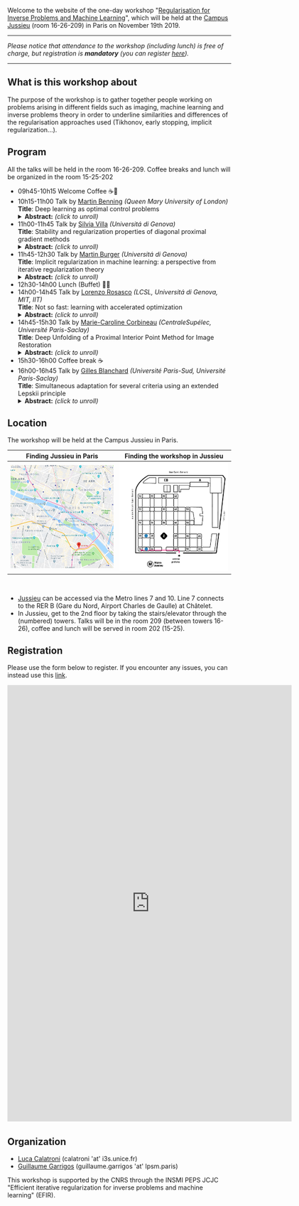 Welcome to the website of the one-day workshop "[Regularisation for Inverse Problems and Machine Learning](https://invprob-ml-workshop.github.io/)", which will be held at the [Campus Jussieu](https://goo.gl/maps/AgoULSsBeL2beaZo7) (room 16-26-209) in Paris on November 19th 2019.

---------------------------
*Please notice that attendance to the workshop (including lunch) is free of charge, but registration is **mandatory** (you can register [here](#registration)).*

---------------------------

## What is this workshop about

The purpose of the workshop is to gather together people working on problems arising in different fields such as imaging, machine learning and inverse problems theory in order to underline similarities and differences of the regularisation approaches used  (Tikhonov, early stopping, implicit regularization...).


## Program

All the talks will be held in the room 16-26-209. Coffee breaks and lunch will be organized in the room 15-25-202

- 09h45-10h15 Welcome Coffee :coffee::cookie:
- 10h15-11h00 Talk by [Martin Benning](https://www.qmul.ac.uk/maths/profiles/benningmartin.html) *(Queen Mary University of London)*<br/>
  **Title**: Deep learning as optimal control problems<br/>
  <details>
  <summary><b>Abstract:</b> <i>(click to unroll)</i></summary>
  <p>
  We consider recent works where deep neural networks have been interpreted as discretisations of an optimal control problem subject to an ordinary differential equation constraint. We review the first order conditions for optimality, and the conditions ensuring optimality after discretisation. This leads to a class of algorithms for solving the discrete optimal control problem which guarantee that the corresponding discrete necessary conditions for optimality are fulfilled. The differential equation setting lends itself to learning additional parameters such as the time discretisation. We explore this extension alongside natural constraints (e.g. time steps lying in a simplex) and compare these deep learning algorithms numerically in terms of induced flow and generalisation ability. We conclude by addressing the interpretation of this extension as iterative regularisation methods for inverse problems. This is joint work with Elena Celledoni, Matthias J. Ehrhardt, Brynjulf Owren and Carola-Bibiane Schönlieb.
  </p>
  </details>
- 11h00-11h45 Talk by [Silvia Villa](http://lcsl.mit.edu/data/silviavilla/Home.html) *(Universitá di Genova)*<br/>
  **Title**: Stability and regularization properties of diagonal proximal gradient methods<br/>
  <details>
  <summary><b>Abstract:</b> <i>(click to unroll)</i></summary>
  <p>
  Many applied problems in science and engineering can be modeled as noisy inverse problems. Tackling these problems requires to dealwith their possible ill-posedness and to devise efficient numerical procedures to quickly and accurately compute a solution. In this context, Tikhonov regularization is a classical approach. A solution is defined by the minimization of an objective function beingthe sum of two terms: a data-fit term and a regularizer ensuring stability. However, in practice, finding the best Tikhonov regularized solutionrequires specifying a regularization parameter determining the trade-off between data-fit and stability. From a numerical perspective, this can dramatically increase the computational costs to find a good solution. In this talk, I will present an alternative approach based on iterative regularization techniques. The latter are classical regularization methods basedon the observation that stopping an iterative procedure corresponding to the minimization of an empirical objective has a self-regularizing property. Crucially, the number of iterations becomes the regularization parameter, and hence controls at the same time the accuracy of the solution as well as the computational complexity of the method, making parameter tuning numerically efficient and iterative regularization an alternative to Tikhonov regularization. I will present  general iterative regularization methods allowing to consider large classes of data-fit terms and regularizers, based on proximal and gradient descent steps. The proposed analysis establishes convergence as well as stability results.
  </p>
  </details>
- 11h45-12h30 Talk by [Martin Burger](https://en.www.math.fau.de/applied-mathematics-prof-burger/) *(Universitá di Genova)*<br/>
  **Title**: Implicit regularization in machine learning: a perspective from iterative regularization theory<br/>
  <details>
  <summary><b>Abstract:</b> <i>(click to unroll)</i></summary>
  <p>
  In this talk we will approach the implicit regularization properties found when applying (stochastic) gradient descent to empirical risk minimization problems ( e.g. in deep learning) with the paradigms of regularization theory in inverse problems. We will demonstrate the decrease of the population risk up to a specific error, which can be estimated in optimal transport metrics. We will discuss the analogy of such properties to the classical discrepancy principle in iterative regularization.
  </p>
  </details>
- 12h30-14h00 Lunch (Buffet) :fork_and_knife::hamburger:
- 14h00-14h45 Talk by [Lorenzo Rosasco](http://web.mit.edu/lrosasco/www/) *(LCSL, Universitá di Genova, MIT, IIT)*<br/>
  **Title**: Not so fast: learning with accelerated optimization <br/>
  <details>
  <summary><b>Abstract:</b> <i>(click to unroll)</i></summary>
  <p>
  The focus on optimization is a major trend in modern machine learning. In turn, a number of optimization solutions have been recently developed and motivated by machine learning applications. However, most optimization guarantees focus on the training error, ignoring the performance at test time which is the real goal in machine learning. In this talk, take steps to fill this gap in the context of least squares learning. We analyze the learning (test) performance of accelerated  gradient methods. In particular, we discuss the influence of  different learning assumptions on the corresponding rates.
  </p>
  </details>
- 14h45-15h30 Talk by [Marie-Caroline Corbineau](https://hal.archives-ouvertes.fr/search/index/q/*/authIdHal_s/marie-caroline-corbineau) *(CentraleSupélec, Université Paris-Saclay)*<br/>
  **Title**: Deep Unfolding of a Proximal Interior Point Method for Image Restoration <br/>
  <details>
  <summary><b>Abstract:</b> <i>(click to unroll)</i></summary>
  <p>
  Variational methods are widely applied to ill-posed inverse problems for they have the ability to embed prior knowledge about the solution. However, the level of performance of these methods significantly depends on a set of parameters, which can be estimated through computationally expensive and time-consuming methods. In contrast, deep learning offers very generic and efficient architectures, at the expense of explainability, since it is often used as a black-box, without any fine control over its output. Deep unfolding provides a convenient approach to combine variational-based and deep learning approaches. Starting from a regularized variational formulation for image restoration, we develop iRestNet, a neural network architecture obtained by unfolding a proximal interior point algorithm. Hard constraints, encoding desirable properties for the restored image, are incorporated into the network thanks to a logarithmic barrier, while the barrier parameter, the stepsize, and the penalization weight are learned by the network. We derive explicit expressions for the barrier proximity operator and its gradient for three types of constraints, which allows training iRestNet with gradient descent and backpropagation. In addition, we provide theoretical results regarding the stability of the network for a common inverse problem example. Numerical experiments on image deblurring problems show that the proposed approach compares favorably with both state-of-the-art variational and deep learning methods in terms of image quality. 
  </p>
  </details>
- 15h30-16h00 Coffee break :coffee:
- 16h00-16h45 Talk by [Gilles Blanchard](https://www.ihes.fr/professeur/gilles-blanchard-2/) *(Université Paris-Sud, Université Paris-Saclay)*<br/>
  **Title**: Simultaneous adaptation for several criteria using an extended Lepskii principle <br/>
  <details>
  <summary><b>Abstract:</b> <i>(click to unroll)</i></summary>
  <p>
  In the setting of supervised learning, we propose a data-dependent regularization parameter selection rule that is adaptive to the unknown regularity of the target function and is optimal both for the least-square (prediction) error and for the reproducing kernel Hilbert space (reconstruction) norm error. It is based on a modified Lepskii balancing principle using a varying family of norms.
  </p>
  </details>

## Location

The workshop will be held at the Campus Jussieu in Paris.

Finding Jussieu in Paris  |  Finding the workshop in Jussieu
:---------------------------:|:-------------------------:
[<img src="/assets/images/plan-paris.png">](https://goo.gl/maps/AgoULSsBeL2beaZo7) |  ![](assets/images/plan-jussieu.png)

<br/>

- [Jussieu](https://goo.gl/maps/AgoULSsBeL2beaZo7) can be accessed via the Metro lines 7 and 10. Line 7 connects to the RER B (Gare du Nord, Airport Charles de Gaulle) at Châtelet.
- In Jussieu, get to the 2nd floor by taking the stairs/elevator through the (numbered) towers. Talks will be in the room 209 (between towers 16-26), coffee and lunch will be served in room 202 (15-25).


## Registration

Please use the form below to register. If you encounter any issues, you can instead use this [link](https://docs.google.com/forms/d/e/1FAIpQLScLQ1fnfXiqSfhNNlLi9YM4WdvArePn_cu-IC-Qb0kvvJhD8A/viewform?usp=sf_link).

<iframe src="https://docs.google.com/forms/d/e/1FAIpQLScLQ1fnfXiqSfhNNlLi9YM4WdvArePn_cu-IC-Qb0kvvJhD8A/viewform?embedded=true" width="640" height="982" frameborder="0" marginheight="0" marginwidth="0">Chargement…</iframe>

## Organization

- [Luca Calatroni](https://sites.google.com/view/lucacalatroni/home) (calatroni 'at' i3s.unice.fr)
- [Guillaume Garrigos](http://www.guillaume-garrigos.com/) (guillaume.garrigos 'at' lpsm.paris)

This workshop is supported by the CNRS through the INSMI PEPS JCJC "Efficient iterative regularization for inverse problems and machine learning" (EFIR).
